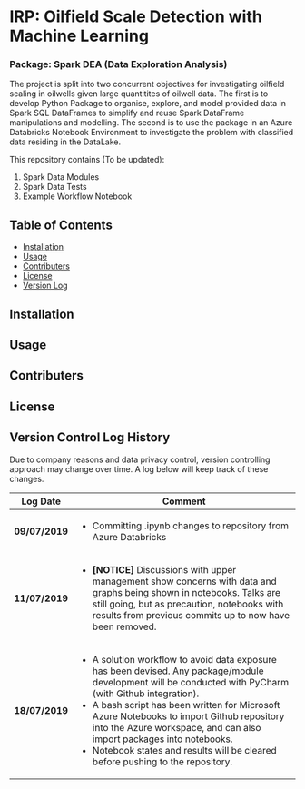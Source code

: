# IRP: Oilfield Scale Detection with Machine Learning
### Package: Spark DEA (Data Exploration Analysis)

The project is split into two concurrent objectives for investigating oilfield scaling in oilwells 
given large quantitites of oilwell data. The first is to develop Python Package to organise, explore, and model 
provided data in Spark SQL DataFrames to simplify and reuse Spark DataFrame manipulations and modelling. 
The second is to use the package in an Azure Databricks Notebook Environment to investigate the problem 
with classified data residing in the DataLake.

This repository contains (To be updated):
1. Spark Data Modules
2. Spark Data Tests
3. Example Workflow Notebook


## Table of Contents

- [Installation](#installation)
- [Usage](#usage)
- [Contributers](#contributers)
- [License](#license)
- [Version Log](#version-control-log-history)

## Installation

## Usage

## Contributers

## License

## Version Control Log History

Due to company reasons and data privacy control, version controlling approach may change over time. 
A log below will keep track of these changes.



| Log Date  | Comment |
| ------------- | ------------- |
| **09/07/2019** | <ul><li>Committing .ipynb changes to repository from Azure Databricks</li></ul> |
| **11/07/2019** | <ul><li>**[NOTICE]** Discussions with upper management show concerns with data and graphs being shown in notebooks. Talks are still going, but as precaution, notebooks with results from previous commits up to now have been removed.</li></ul> |
| **18/07/2019** | <ul><li>A solution workflow to avoid data exposure has been devised. Any package/module development will be conducted with PyCharm (with Github integration). </li><li>A bash script has been written for Microsoft Azure Notebooks to import Github repository into the Azure workspace, and can also import packages into notebooks.</li><li>Notebook states and results will be cleared before pushing to the repository.</li></ul> |
